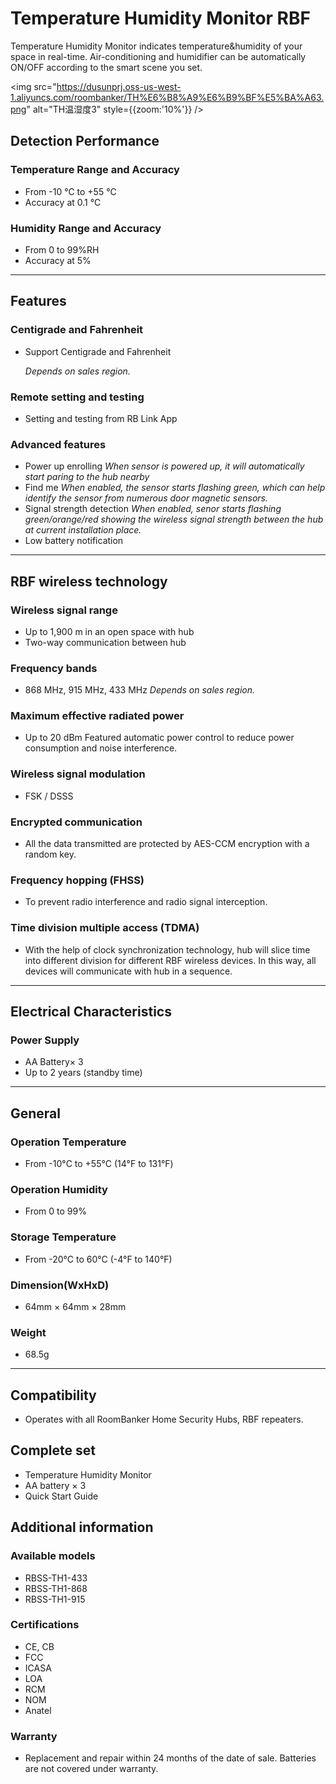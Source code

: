 ﻿# Temperature Humidity Monitor RBF

Temperature Humidity Monitor indicates temperature&humidity of your space in real-time. Air-conditioning and humidifier can be automatically ON/OFF according to the smart scene you set.

<img src="https://dusunprj.oss-us-west-1.aliyuncs.com/roombanker/TH%E6%B8%A9%E6%B9%BF%E5%BA%A63.png" alt="TH温湿度3" style={{zoom:'10%'}} />


## Detection Performance

### Temperature Range and Accuracy

* From -10 ℃ to +55 ℃
* Accuracy at 0.1 ℃


### Humidity Range and Accuracy

* From 0 to 99%RH
* Accuracy at 5%

------

## Features

### Centigrade and Fahrenheit

* Support Centigrade and Fahrenheit

  *Depends on sales region.*

### Remote setting and testing

* Setting and testing from RB Link App

### Advanced features

* Power up enrolling
  *When sensor is powered up, it will automatically start paring to the hub nearby*
* Find me
  *When enabled, the sensor starts flashing green, which can help identify the sensor from numerous door magnetic sensors.*
* Signal strength detection
  *When enabled, senor starts flashing green/orange/red showing the wireless signal strength between the hub at current installation place.* 
* Low battery notification

------

## RBF wireless technology

### Wireless signal range

* Up to 1,900 m in an open space with hub
* Two-way communication between hub

### Frequency bands

* 868 MHz, 915 MHz, 433 MHz
  *Depends on sales region.*

### Maximum effective radiated power

* Up to 20 dBm
  Featured automatic power control to reduce power consumption and noise interference.

### Wireless signal modulation

* FSK / DSSS

### Encrypted communication

* All the data transmitted are protected by AES-CCM encryption with a random key.

### Frequency hopping (FHSS)

* To prevent radio interference and radio signal interception.

### Time division multiple access (TDMA)

* With the help of clock synchronization technology, hub will slice time into different division for different RBF wireless devices. In this way, all devices will communicate with hub in a sequence.

------

## Electrical Characteristics

### Power Supply

* AA Battery× 3
* Up to 2 years (standby time)

------

## General

### Operation Temperature

* From -10°С to +55°С (14°F to 131°F)

### Operation Humidity

* From 0 to 99%

### Storage Temperature

* From -20°C to 60°C (-4°F to 140°F)

### Dimension(WxHxD)

* 64mm × 64mm × 28mm

### Weight

* 68.5g

------

## Compatibility

* Operates with all RoomBanker Home Security Hubs,  RBF repeaters.


## Complete set

* Temperature Humidity Monitor
* AA battery × 3
* Quick Start Guide

## Additional information

### Available models

* RBSS-TH1-433
* RBSS-TH1-868
* RBSS-TH1-915

### Certifications

* CE, CB
* FCC
* ICASA
* LOA
* RCM
* NOM
* Anatel

### Warranty

* Replacement and repair within 24 months of the date of sale. Batteries are not covered under warranty.
